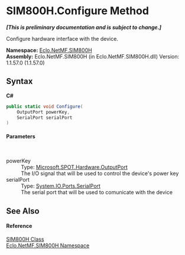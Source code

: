 # SIM800H.Configure Method 
 _**\[This is preliminary documentation and is subject to change.\]**_

Configure hardware interface with the device.

**Namespace:**&nbsp;<a href="N_Eclo_NetMF_SIM800H">Eclo.NetMF.SIM800H</a><br />**Assembly:**&nbsp;Eclo.NetMF.SIM800H (in Eclo.NetMF.SIM800H.dll) Version: 1.1.57.0 (1.1.57.0)

## Syntax

**C#**<br />
``` C#
public static void Configure(
	OutputPort powerKey,
	SerialPort serialPort
)
```


#### Parameters
&nbsp;<dl><dt>powerKey</dt><dd>Type: <a href="http://msdn2.microsoft.com/en-us/library/bb285754" target="_blank">Microsoft.SPOT.Hardware.OutputPort</a><br />The I/O signal that will be used to control the device's power key</dd><dt>serialPort</dt><dd>Type: <a href="http://msdn2.microsoft.com/en-us/library/30swa673" target="_blank">System.IO.Ports.SerialPort</a><br />The serial port that will be used to comunicate with the device</dd></dl>

## See Also


#### Reference
<a href="T_Eclo_NetMF_SIM800H_SIM800H">SIM800H Class</a><br /><a href="N_Eclo_NetMF_SIM800H">Eclo.NetMF.SIM800H Namespace</a><br />